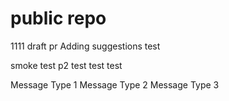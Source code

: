 # public repo
1111
draft pr
Adding suggestions
test

smoke test p2
test
test
test

Message Type 1
Message Type 2
Message Type 3
